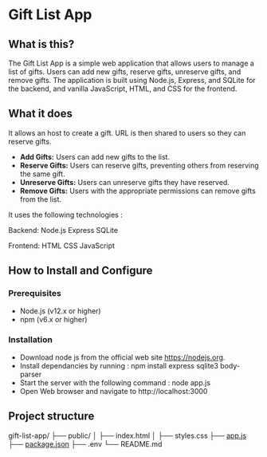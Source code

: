 # Gift List App

## What is this?

The Gift List App is a simple web application that allows users to manage a list of gifts. Users can add new gifts, reserve gifts, unreserve gifts, and remove gifts. The application is built using Node.js, Express, and SQLite for the backend, and vanilla JavaScript, HTML, and CSS for the frontend.

## What it does

It allows an host to create a gift. URL is then shared to users so they can reserve gifts.

- **Add Gifts:** Users can add new gifts to the list.
- **Reserve Gifts:** Users can reserve gifts, preventing others from reserving the same gift.
- **Unreserve Gifts:** Users can unreserve gifts they have reserved.
- **Remove Gifts:** Users with the appropriate permissions can remove gifts from the list.

It uses the following technologies :

Backend:
Node.js
Express
SQLite

Frontend:
HTML
CSS
JavaScript

## How to Install and Configure

### Prerequisites

- Node.js (v12.x or higher)
- npm (v6.x or higher)

### Installation

- Download node js from the official web site https://nodejs.org.
- Install dependancies by running : npm install express sqlite3 body-parser
- Start the server with the following command : node app.js
- Open Web browser and navigate to http://localhost:3000

## Project structure

gift-list-app/
├── public/
│   ├── index.html
│   ├── styles.css
├── [app.js](http://_vscodecontentref_/#%7B%22uri%22%3A%7B%22%24mid%22%3A1%2C%22fsPath%22%3A%22c%3A%5C%5CUsers%5C%5CNicolas%5C%5CDocuments%5C%5CGitHub%5C%5Cgift-list-app%5C%5Capp.js%22%2C%22_sep%22%3A1%2C%22path%22%3A%22%2Fc%3A%2FUsers%2FNicolas%2FDocuments%2FGitHub%2Fgift-list-app%2Fapp.js%22%2C%22scheme%22%3A%22file%22%7D%7D)
├── [package.json](http://_vscodecontentref_/#%7B%22uri%22%3A%7B%22%24mid%22%3A1%2C%22fsPath%22%3A%22c%3A%5C%5CUsers%5C%5CNicolas%5C%5CDocuments%5C%5CGitHub%5C%5Cgift-list-app%5C%5Cpackage.json%22%2C%22_sep%22%3A1%2C%22path%22%3A%22%2Fc%3A%2FUsers%2FNicolas%2FDocuments%2FGitHub%2Fgift-list-app%2Fpackage.json%22%2C%22scheme%22%3A%22file%22%7D%7D)
├── .env
└── README.md
